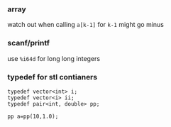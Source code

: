 ### array

watch out when calling `a[k-1]` for `k-1` might go minus

### scanf/printf

use `%i64d` for long long integers

### typedef for stl contianers

```
typedef vector<int> i;
typedef vector<i> ii;
typedef pair<int, double> pp;

pp a=pp(10,1.0);
```




